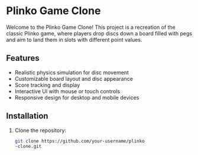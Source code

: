 # Plinko Game Clone

Welcome to the Plinko Game Clone! This project is a recreation of the classic Plinko game, where players drop discs down a board filled with pegs and aim to land them in slots with different point values. 

## Features

- Realistic physics simulation for disc movement
- Customizable board layout and disc appearance
- Score tracking and display
- Interactive UI with mouse or touch controls
- Responsive design for desktop and mobile devices

## Installation

1. Clone the repository:
   ```bash
   git clone https://github.com/your-username/plinko
   -clone.git
